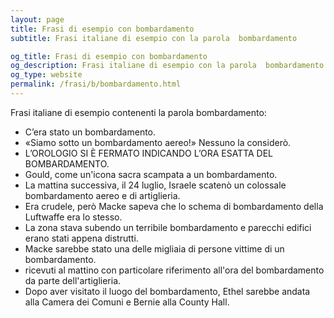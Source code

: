 ```yaml
---
layout: page
title: Frasi di esempio con bombardamento 
subtitle: Frasi italiane di esempio con la parola  bombardamento

og_title: Frasi di esempio con bombardamento 
og_description: Frasi italiane di esempio con la parola  bombardamento
og_type: website
permalink: /frasi/b/bombardamento.html
---
```


Frasi italiane di esempio contenenti la parola bombardamento:


- C’era stato un bombardamento.
- «Siamo sotto un bombardamento aereo!» Nessuno la considerò.
- L’OROLOGIO SI È FERMATO INDICANDO L’ORA ESATTA DEL BOMBARDAMENTO.
- Gould, come un'icona sacra scampata a un bombardamento.
- La mattina successiva, il 24 luglio, Israele scatenò un colossale bombardamento aereo e di artiglieria.
- Era crudele, però Macke sapeva che lo schema di bombardamento della Luftwaffe era lo stesso.
- La zona stava subendo un terribile bombardamento e parecchi edifici erano stati appena distrutti.
- Macke sarebbe stato una delle migliaia di persone vittime di un bombardamento.
- ricevuti al mattino con particolare riferimento all'ora del bombardamento da parte dell'artiglieria.
- Dopo aver visitato il luogo del bombardamento, Ethel sarebbe andata alla Camera dei Comuni e Bernie alla County Hall.
